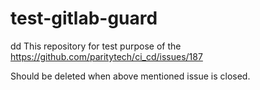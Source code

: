 # test-gitlab-guard
dd
This repository for test purpose of the  https://github.com/paritytech/ci_cd/issues/187

Should be deleted when above mentioned issue is closed.



